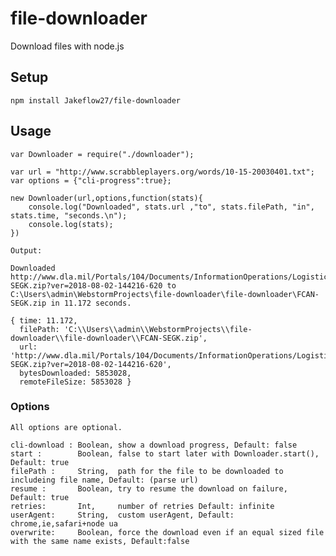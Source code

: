 # file-downloader
Download files with node.js

## Setup
    npm install Jakeflow27/file-downloader

## Usage
    var Downloader = require("./downloader");
    
    var url = "http://www.scrabbleplayers.org/words/10-15-20030401.txt";
    var options = {"cli-progress":true};
    
    new Downloader(url,options,function(stats){
        console.log("Downloaded", stats.url ,"to", stats.filePath, "in", stats.time, "seconds.\n");
        console.log(stats);
    })
    
    Output:
    
    Downloaded http://www.dla.mil/Portals/104/Documents/InformationOperations/LogisticsInformationServices/FOIA/FCAN-SEGK.zip?ver=2018-08-02-144216-620 to C:\Users\admin\WebstormProjects\file-downloader\file-downloader\FCAN-SEGK.zip in 11.172 seconds.
    
    { time: 11.172,
      filePath: 'C:\\Users\\admin\\WebstormProjects\\file-downloader\\file-downloader\\FCAN-SEGK.zip',
      url: 'http://www.dla.mil/Portals/104/Documents/InformationOperations/LogisticsInformationServices/FOIA/FCAN-SEGK.zip?ver=2018-08-02-144216-620',
      bytesDownloaded: 5853028,
      remoteFileSize: 5853028 }

### Options
    All options are optional.
    
    cli-download : Boolean, show a download progress, Default: false
    start :        Boolean, false to start later with Downloader.start(), Default: true
    filePath :     String,  path for the file to be downloaded to includeing file name, Default: (parse url)
    resume :       Boolean, try to resume the download on failure, Default: true
    retries:       Int,     number of retries Default: infinite
    userAgent:     String,  custom userAgent, Default: chrome,ie,safari+node ua
    overwrite:     Boolean, force the download even if an equal sized file with the same name exists, Default:false
    